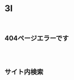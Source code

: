 <h1>3I</h1>
 <head>
 <title>intro 3I</title>
 <meta charset="UTF-8">
<link rel="stylesheet" type="text/css" href="index.css">
</head>
<br>
<h2>404ページエラーです</h2>
<br>
<br>
<h2>サイト内検索</h2>
<html>
<form action="サイトURL" method="get">
 <input type="search" name="search" placeholder="キーワードを入力”>
 <input type="submit" name="submit" value="検索”>
</form>
</html>
